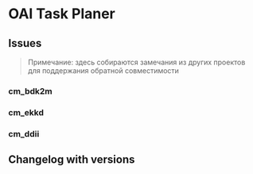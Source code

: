 # OAI Task Planer

## Issues

>Примечание: здесь собираются замечания из других проектов для поддержания обратной совместимости

### cm_bdk2m

### cm_ekkd

### cm_ddii

## Changelog with versions
